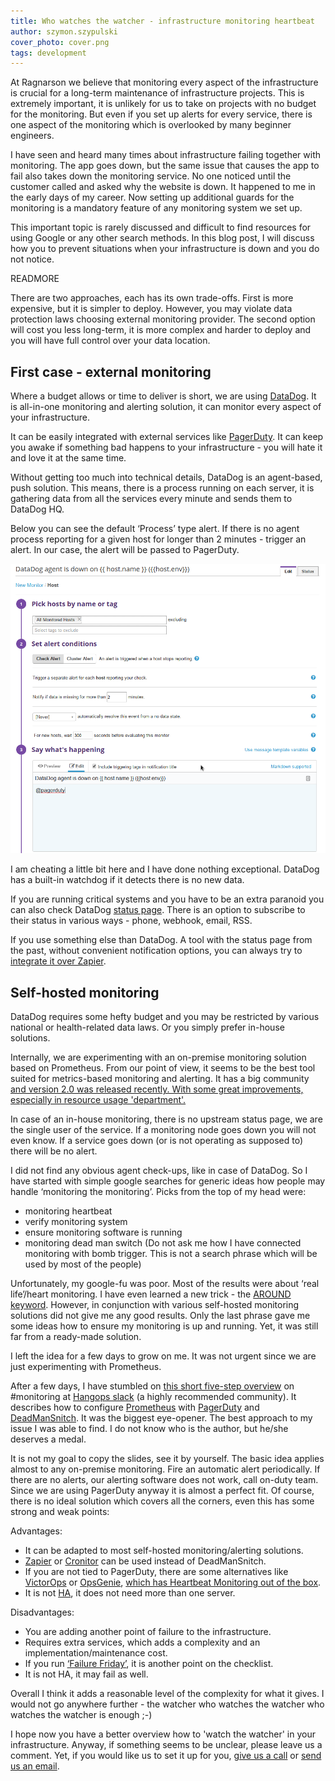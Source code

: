 ```yaml
---
title: Who watches the watcher - infrastructure monitoring heartbeat
author: szymon.szypulski
cover_photo: cover.png
tags: development
---
```


At Ragnarson we believe that monitoring every aspect of the infrastructure is crucial for a long-term maintenance of
infrastructure projects. This is extremely important, it is unlikely for us to take on projects with no budget for the
monitoring. But even if you set up alerts for every service, there is one aspect of the monitoring which is
overlooked by many beginner engineers.

I have seen and heard many times about infrastructure failing together with monitoring. The app goes down, but the same
issue that causes the app to fail also takes down the monitoring service. No one noticed until the customer called and
asked why the website is down. It happened to me in the early days of my career. Now setting up additional guards for
the monitoring is a mandatory feature of any monitoring system we set up.

This important topic is rarely discussed and difficult to find resources for using Google or any other search methods.
In this blog post, I will discuss how you to prevent situations when your infrastructure is down and you do not notice.

READMORE

There are two approaches, each has its own trade-offs. First is more expensive, but it is simpler to deploy. However,
you may violate data protection laws choosing external monitoring provider. The second option will cost you less
long-term, it is more complex and harder to deploy and you will have full control over your data location.

## First case - external monitoring

Where a budget allows or time to deliver is short, we are using [DataDog](https://www.datadoghq.com/). It is all-in-one
monitoring and alerting solution, it can monitor every aspect of your infrastructure. 

It can be easily integrated with external services like [PagerDuty](https://www.pagerduty.com/). It can keep you
awake if something bad happens to your infrastructure - you will hate it and love it at the same time.

Without getting too much into technical details, DataDog is an agent-based, push solution. This means, there is a
process running on each server, it is gathering data from all the services every minute and sends them to DataDog HQ.

Below you can see the default ‘Process’ type alert. If there is no agent process reporting for a given host for longer
than 2 minutes - trigger an alert. In our case, the alert will be passed to PagerDuty.

![DataDog alert overview](2018-02-01-who-watches-the-watcher/datadog_alert.png)

I am cheating a little bit here and I have done nothing exceptional. DataDog has a built-in watchdog if it detects there
is no new data. 

If you are running critical systems and you have to be an extra paranoid you can also check DataDog
[status page](https://status.datadoghq.com/). There is an option to subscribe to their status in various ways - phone,
webhook, email, RSS.

If you use something else than DataDog. A tool with the status page from the past, without convenient notification
options, you can always try to [integrate it over Zapier](https://zapier.com/zapbook/pagerduty/rss/).

## Self-hosted monitoring

DataDog requires some hefty budget and you may be restricted by various national or health-related data laws. Or you
simply prefer in-house solutions.

Internally, we are experimenting with an on-premise monitoring solution based on Prometheus. From our point of view, it
seems to be the best tool suited for metrics-based monitoring and alerting. It has a big community [and version 2.0 was
released recently. With some great improvements, especially in resource usage 'department'.](https://prometheus.io/blog/2017/11/08/announcing-prometheus-2-0/)

In case of an in-house monitoring, there is no upstream status page, we are the single user of the service. If a
monitoring node goes down you will not even know. If a service goes down (or is not operating as supposed to) there will
be no alert.

I did not find any obvious agent check-ups, like in case of DataDog. So I have started with simple google searches for
generic ideas how people may handle ‘monitoring the monitoring’. Picks from the top of my head were:

- monitoring heartbeat
- verify monitoring system
- ensure monitoring software is running
- monitoring dead man switch (Do not ask me how I have connected monitoring with bomb trigger. This is not a search
phrase which will be used by most of the people)

Unfortunately, my google-fu was poor. Most of the results were about ‘real life’/heart monitoring. I have even learned a
new trick - the [AROUND keyword](https://searchresearch1.blogspot.se/2010/10/around-has-always-been-around.html).
However, in conjunction with various self-hosted monitoring solutions did not give me any good results. Only the last
phrase gave me some ideas how to ensure my monitoring is up and running. Yet, it was still far from a ready-made
solution.

I left the idea for a few days to grow on me. It was not urgent since we are just experimenting with Prometheus.

After a few days, I have stumbled on [this short five-step overview](https://docs.google.com/presentation/d/1xMnqKHNfBS1DWcnMQ6S3iTS10_DMISoDfNt6If4ihe4/pub?start=false&loop=false&delayms=3000&slide=id.g16d63954a7_0_68) on #monitoring at
[Hangops slack](https://signup.hangops.com) (a highly recommended community). It describes how to configure
[Prometheus](https://prometheus.io/) with [PagerDuty](https://www.pagerduty.com/) and 
[DeadManSnitch](https://deadmanssnitch.com/). It was the biggest eye-opener. The best approach to my issue I was able to
find. I do not know who is the author, but he/she deserves a medal.

It is not my goal to copy the slides, see it by yourself. The basic idea applies almost to any on-premise monitoring.
Fire an automatic alert periodically. If there are no alerts, our alerting software does not work, call on-duty team.
Since we are using PagerDuty anyway it is almost a perfect fit. Of course, there is no ideal solution which covers all
the corners, even this has some strong and weak points:

Advantages:

- It can be adapted to most self-hosted monitoring/alerting solutions.
- [Zapier](https://zapier.com/zapbook/zaps/6688/trigger-daily-incidents-on-pagerduty/) or
[Cronitor](https://cronitor.io/) can be used instead of DeadManSnitch.
- If you are not tied to PagerDuty, there are some alternatives like [VictorOps](https://victorops.com) or
[OpsGenie](https://docs.opsgenie.com/docs/miscellaneous/heartbeat-monitoring),
[which has Heartbeat Monitoring out of the box](https://docs.opsgenie.com/docs/miscellaneous/heartbeat-monitoring).
- It is not [HA](https://github.com/prometheus/alertmanager#high-availability), it does not need more than one server.

Disadvantages:

- You are adding another point of failure to the infrastructure.
- Requires extra services, which adds a complexity and an implementation/maintenance cost.
- If you run [‘Failure Friday’](https://www.pagerduty.com/blog/failure-friday-at-pagerduty/), it is another point on the
checklist.
- It is not HA, it may fail as well.

Overall I think it adds a reasonable level of the complexity for what it gives. I would not go anywhere further - the watcher
who watches the watcher who watches the watcher is enough ;-)

I hope now you have a better overview how to 'watch the watcher' in your infrastructure. Anyway, if something seems to
be unclear, please leave us a comment. Yet, if you would like us to set it up for you,
[give us a call](https://calendly.com/macias/30min/) or [send us an email](sales@ragnarson.com).
